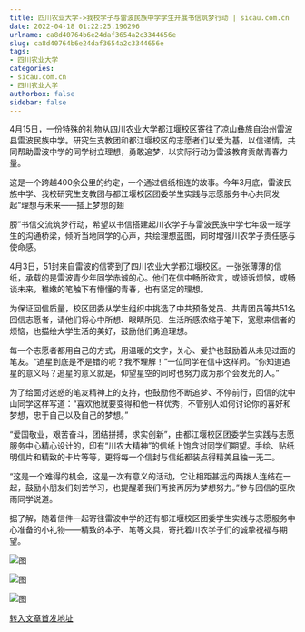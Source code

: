 ```yaml
---
title: 四川农业大学->我校学子与雷波民族中学学生开展书信筑梦行动 | sicau.com.cn
date: 2022-04-18 01:22:25.196296
urlname: ca8d40764b6e24daf3654a2c3344656e
slug: ca8d40764b6e24daf3654a2c3344656e
tags: 
- 四川农业大学
categories:
- sicau.com.cn
- 四川农业大学
authorbox: false
sidebar: false
---
```

4月15日，一份特殊的礼物从四川农业大学都江堰校区寄往了凉山彝族自治州雷波县雷波民族中学。研究生支教团和都江堰校区的志愿者们以爱为基，以信递情，共同帮助雷波中学的同学树立理想，勇敢追梦，以实际行动为雷波教育贡献青春力量。  

这是一个跨越400余公里的约定，一个通过信纸相连的故事。今年3月底，雷波民族中学、我校研究生支教团与都江堰校区团委学生实践与志愿服务中心共同发起“理想与未来——插上梦想的翅
<!--more-->
膀”书信交流筑梦行动，希望以书信搭建起川农学子与雷波民族中学七年级一班学生的沟通桥梁，倾听当地同学的心声，共绘理想蓝图，同时增强川农学子责任感与使命感。

4月3日，51封来自雷波的信寄到了四川农业大学都江堰校区。一张张薄薄的信纸，承载的是雷波青少年同学赤诚的心。他们在信中畅所欲言，或倾诉烦恼，或畅谈未来，稚嫩的笔触下有懵懂的青春，也有坚定的理想。

为保证回信质量，校区团委从学生组织中挑选了中共预备党员、共青团员等共51名回信志愿者，请他们将心中所想、眼睛所见、生活所感浓缩于笔下，宽慰来信者的烦恼，也描绘大学生活的美好，鼓励他们勇追理想。

每一个志愿者都用自己的方式，用温暖的文字，关心、爱护也鼓励着从未见过面的笔友。“追星到底是不是错的呢？我不理解！”一位同学在信中这样问。“你知道追星的意义吗？追星的意义就是，仰望星空的同时也努力成为那个会发光的人。”

为了给面对迷惑的笔友精神上的支持，也鼓励他不断追梦、不停前行，回信的沈中山同学这样写道：“喜欢他就要变得和他一样优秀，不管别人如何讨论你的喜好和梦想，忠于自己以及自己的梦想。”

“爱国敬业，艰苦奋斗，团结拼搏，求实创新”，由都江堰校区团委学生实践与志愿服务中心精心设计的，印有“川农大精神”的信纸上饱含对同学们期望。手绘、贴纸明信片和精致的卡片等等，更将每一个信封与信纸都装点得精美且独一无二。

“这是一个难得的机会，这是一次有意义的活动，它让相距甚远的两拨人连结在一起，鼓励小朋友们刻苦学习，也提醒着我们再接再厉为梦想努力。”参与回信的巫欣雨同学说道。

据了解，随着信件一起寄往雷波中学的还有都江堰校区团委学生实践与志愿服务中心准备的小礼物——精致的本子、笔等文具，寄托着川农学子们的诚挚祝福与期望。

![图](https://news.sicau.edu.cn/__local/7/98/5C/1CCBFF4068D8A4A36099AAE4694_BE6FA250_101F6.png)

![图](https://news.sicau.edu.cn/__local/5/ED/2A/3A459CB40A2223E023C7C9EF268_522FA3AD_7C9DC.png)

![图](https://news.sicau.edu.cn/__local/8/73/EB/626C48CD51ADAF297E4FE684193_D4BAC149_1B605.png)

[转入文章首发地址](https://news.sicau.edu.cn/info/1078/67379.htm)